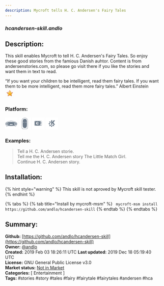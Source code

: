 ```yaml
---
description: Mycroft tells H. C. Andersen's Fairy Tales
---
```


### _hcandersen-skill.andlo_  
## Description:  
This skill enables Mycroft to tell H. C. Andersen's Fairy Tales. So enjoy these good stories from the famious Danish auhtor.
Content is from andersenstories.com, so please go visit there if you like the stories and want them in text to read.

“If you want your children to be intelligent, read them fairy tales. If you want them to be more
intelligent, read them more fairy tales.”
Albert Einstein  
![](../.gitbook/assets/star.png)  
  
### Platform:  
 ![Mark I](../.gitbook/assets/mark-1-icon.png)  ![Mark II](../.gitbook/assets/mark-2-icon.png)  ![Picroft](../.gitbook/assets/picroft-icon.png)  ![plasmoid](../.gitbook/assets/kde.png)   
### Examples:  
> Tell a H. C. Andersen storie.  
> Tell me the H. C. Andersen story The Little Match Girl.  
> Continue H. C. Andersen story.  
  
## Installation:  
{% hint style="warning" %}
This skill is not aproved by Mycroft skill tester.
{% endhint %}
    
{% tabs %}
{% tab title="Install by mycroft-msm" %}
``` mycroft-msm install https://github.com/andlo/hcandersen-skill```
{% endtab %}
  {% endtabs %}
    
## Summary:  
**Github:** [https://github.com/andlo/hcandersen-skill](https://github.com/andlo/hcandersen-skill)  
**Owner:** [@andlo](https://github.com/andlo)  
**Created:** 2019 Feb 03 18:26:11 UTC  **Last updated:** 2019 Dec 18 05:19:40 UTC  
**License:** GNU General Public License v3.0  
**Market status:** [Not in Market](https://market.mycroft.ai/skill/)  
**Categories:** [ Entertainment ]   
**Tags:** \#stories \#story \#tales \#fairy \#fairytale \#fairytales \#andersen \#hca   
